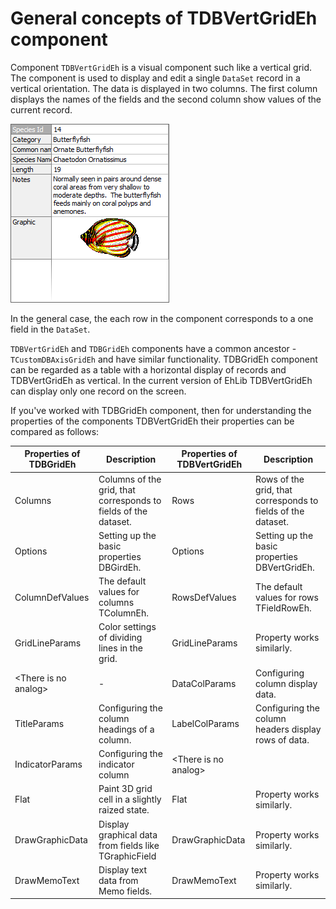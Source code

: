 # General concepts of TDBVertGridEh component


Component `TDBVertGridEh` is a visual component such like a vertical grid. The component is used to display and edit a single `DataSet` record in a vertical orientation. The data is displayed in two columns. The first column displays the names of the fields and the second column show values of the current record.

![](../../images/TDBVertGridEh.png)


In the general case, the each row in the component corresponds to a one field in the `DataSet`.

`TDBVertGridEh` and `TDBGridEh` components have a common ancestor - `TCustomDBAxisGridEh` and have similar functionality. TDBGridEh component can be regarded as a table with a horizontal display of records and TDBVertGridEh as vertical. In the current version of EhLib TDBVertGridEh can display only one record on the screen.

If you've worked with TDBGridEh component, then for understanding the properties of the components TDBVertGridEh their properties can be compared as follows:

|Properties of TDBGridEh   |Description   |Properties of TDBVertGridEh  |Description   |
|---|---|---|---|
|Columns   |Columns of the grid, that corresponds to fields of the dataset.   |Rows   |Rows of the grid, that corresponds to fields of the dataset.   |
|Options   |Setting up the basic properties DBGirdEh.   |Options   |Setting up the basic properties DBVertGridEh.   |
|ColumnDefValues   |The default values for columns TColumnEh.   |RowsDefValues   |The default values for rows TFieldRowEh.   |
|GridLineParams   |Color settings of dividing lines in the grid.   |GridLineParams   |Property works similarly.   |
|\<There is no analog\>   |-   |DataColParams   |Configuring column display data.   |
|TitleParams   |Configuring the column headings of a column.   |LabelColParams   |Configuring the column headers display rows of data.   |
|IndicatorParams   |Configuring the indicator column   |\<There is no analog\>   |   |
|Flat   |Paint 3D grid cell in a slightly raized state.   |Flat   |Property works similarly.   |
|DrawGraphicData   |Display graphical data from fields like TGraphicField   |DrawGraphicData   |Property works similarly.   |
|DrawMemoText   |Display text data from Memo fields.   |DrawMemoText   |Property works similarly.   |


